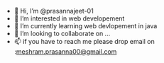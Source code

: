 - 👋 Hi, I’m @prasannajeet-01
- 👀 I’m interested in web developement 
- 🌱 I’m currently learning web devlopement in java
- 💞️ I’m looking to collaborate on ...
- 📫 if you have to reach me please drop email on :meshram.prasanna00@gmail.com

<!---
prasannajeet-01/prasannajeet-01 is a ✨ special ✨ repository because its `README.md` (this file) appears on your GitHub profile.
You can click the Preview link to take a look at your changes.
--->
